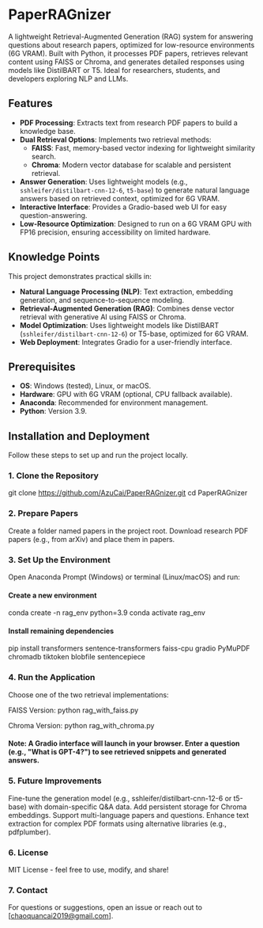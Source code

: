 # PaperRAGnizer
A lightweight Retrieval-Augmented Generation (RAG) system for answering questions about research papers, optimized for low-resource environments (6G VRAM). Built with Python, it processes PDF papers, retrieves relevant content using FAISS or Chroma, and generates detailed responses using models like DistilBART or T5. Ideal for researchers, students, and developers exploring NLP and LLMs.

## Features
- **PDF Processing**: Extracts text from research PDF papers to build a knowledge base.
- **Dual Retrieval Options**: Implements two retrieval methods:
  - **FAISS**: Fast, memory-based vector indexing for lightweight similarity search.
  - **Chroma**: Modern vector database for scalable and persistent retrieval.
- **Answer Generation**: Uses lightweight models (e.g., `sshleifer/distilbart-cnn-12-6`, `t5-base`) to generate natural language answers based on retrieved context, optimized for 6G VRAM.
- **Interactive Interface**: Provides a Gradio-based web UI for easy question-answering.
- **Low-Resource Optimization**: Designed to run on a 6G VRAM GPU with FP16 precision, ensuring accessibility on limited hardware.

## Knowledge Points
This project demonstrates practical skills in:
- **Natural Language Processing (NLP)**: Text extraction, embedding generation, and sequence-to-sequence modeling.
- **Retrieval-Augmented Generation (RAG)**: Combines dense vector retrieval with generative AI using FAISS or Chroma.
- **Model Optimization**: Uses lightweight models like DistilBART (`sshleifer/distilbart-cnn-12-6`) or T5-base, optimized for 6G VRAM.
- **Web Deployment**: Integrates Gradio for a user-friendly interface.

## Prerequisites
- **OS**: Windows (tested), Linux, or macOS.
- **Hardware**: GPU with 6G VRAM (optional, CPU fallback available).
- **Anaconda**: Recommended for environment management.
- **Python**: Version 3.9.

## Installation and Deployment
Follow these steps to set up and run the project locally.

### 1. Clone the Repository

git clone https://github.com/AzuCai/PaperRAGnizer.git
cd PaperRAGnizer

### 2. Prepare Papers
Create a folder named papers in the project root.
Download research PDF papers (e.g., from arXiv) and place them in papers.

### 3. Set Up the Environment
Open Anaconda Prompt (Windows) or terminal (Linux/macOS) and run:

#### Create a new environment
conda create -n rag_env python=3.9
conda activate rag_env

#### Install remaining dependencies
pip install transformers sentence-transformers faiss-cpu gradio PyMuPDF chromadb tiktoken blobfile sentencepiece

### 4. Run the Application
Choose one of the two retrieval implementations:

FAISS Version:
python rag_with_faiss.py

Chroma Version:
python rag_with_chroma.py

#### Note: A Gradio interface will launch in your browser. Enter a question (e.g., "What is GPT-4?") to see retrieved snippets and generated answers.


### 5. Future Improvements
Fine-tune the generation model (e.g., sshleifer/distilbart-cnn-12-6 or t5-base) with domain-specific Q&A data.
Add persistent storage for Chroma embeddings.
Support multi-language papers and questions.
Enhance text extraction for complex PDF formats using alternative libraries (e.g., pdfplumber).

### 6. License
MIT License - feel free to use, modify, and share!

### 7. Contact
For questions or suggestions, open an issue or reach out to [chaoquancai2019@gmail.com].
